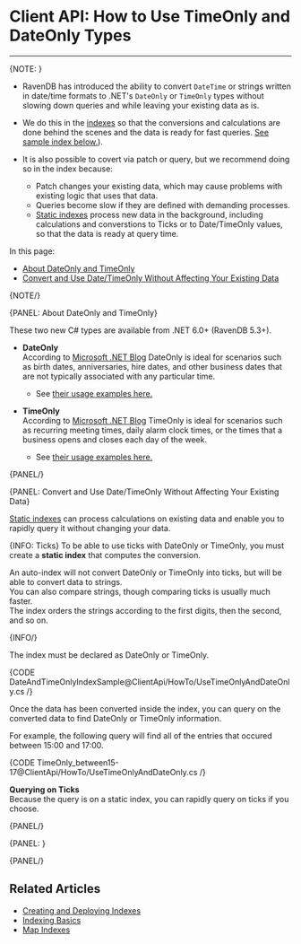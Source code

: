# Client API: How to Use TimeOnly and DateOnly Types
---

{NOTE: }

* RavenDB has introduced the ability to convert `DateTime` or strings written in date/time formats to .NET's 
  `DateOnly` or `TimeOnly` types without slowing down queries and while leaving your existing data as is.  

* We do this in the [indexes](../../indexes/map-indexes) so that the conversions and calculations are done behind the scenes
  and the data is ready for fast queries. [See sample index below.](../../client-api/how-to/using-timeonly-and-dateonly#convert-and-use-date/timeonly-without-affecting-your-existing-data)).  

* It is also possible to covert via patch or query, but we recommend doing so in the index because:
  * Patch changes your existing data, which may cause problems with existing logic that uses that data.
  * Queries become slow if they are defined with demanding processes. 
  * [Static indexes](../../indexes/indexing-basics) process new data in the background, 
    including calculations and converstions to Ticks or to Date/TimeOnly values, 
    so that the data is ready at query time.

In this page: 

* [About DateOnly and TimeOnly](../../client-api/how-to/using-timeonly-and-dateonly#about-dateonly-and-timeonly) 
* [Convert and Use Date/TimeOnly Without Affecting Your Existing Data](../../client-api/how-to/using-timeonly-and-dateonly#convert-and-use-date/timeonly-without-affecting-your-existing-data) 

{NOTE/}

{PANEL: About DateOnly and TimeOnly}

These two new C# types are available from .NET 6.0+ (RavenDB 5.3+).  

* **DateOnly**  
  According to [Microsoft .NET Blog](https://devblogs.microsoft.com/dotnet/date-time-and-time-zone-enhancements-in-net-6/#the-dateonly-type)
  DateOnly is ideal for scenarios such as birth dates, anniversaries, hire dates, 
  and other business dates that are not typically associated with any particular time. 
  * See [their usage examples here.](https://devblogs.microsoft.com/dotnet/date-time-and-time-zone-enhancements-in-net-6/#the-dateonly-type)

* **TimeOnly**  
  According to [Microsoft .NET Blog](https://devblogs.microsoft.com/dotnet/date-time-and-time-zone-enhancements-in-net-6/#the-timeonly-type)
  TimeOnly is ideal for scenarios such as recurring meeting times, daily alarm clock times, 
  or the times that a business opens and closes each day of the week.
  * See [their usage examples here.](https://devblogs.microsoft.com/dotnet/date-time-and-time-zone-enhancements-in-net-6/#the-timeonly-type)

{PANEL/}

{PANEL: Convert and Use Date/TimeOnly Without Affecting Your Existing Data}

[Static indexes](../../indexes/map-indexes) can process calculations on existing data and enable you to rapidly query it without changing your data.  

{INFO: Ticks}
To be able to use ticks with DateOnly or TimeOnly, you must create a **static index** that computes the conversion.  

An auto-index will not convert DateOnly or TimeOnly into ticks, but will be able to convert data to strings.  
You can also compare strings, though comparing ticks is usually much faster.  
The index orders the strings according to the first digits, then the second, and so on.  

{INFO/}

The index must be declared as DateOnly or TimeOnly. 

{CODE DateAndTimeOnlyIndexSample@ClientApi/HowTo/UseTimeOnlyAndDateOnly.cs /}

Once the data has been converted inside the index, you can query on the converted data to find DateOnly or TimeOnly information.  

For example, the following query will find all of the entries that occured between 15:00 and 17:00.

{CODE TimeOnly_between15-17@ClientApi/HowTo/UseTimeOnlyAndDateOnly.cs /}

**Querying on Ticks**  
Because the query is on a static index, you can rapidly query on ticks if you choose.

{PANEL/}


{PANEL: }

{PANEL/}


## Related Articles 

- [Creating and Deploying Indexes](../../indexes/creating-and-deploying)  
- [Indexing Basics](../../indexes/indexing-basics)
- [Map Indexes](../../indexes/map-indexes)


